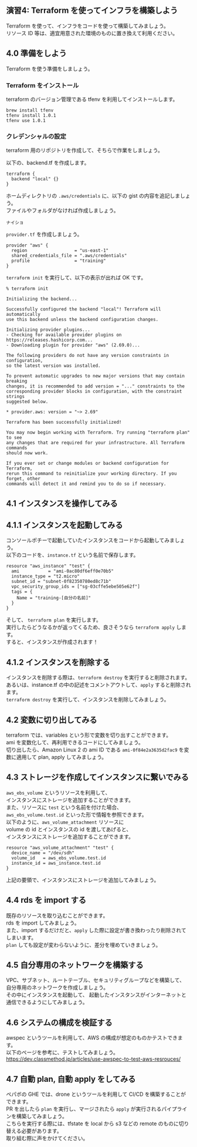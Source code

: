 ## 演習4: Terraform を使ってインフラを構築しよう

Terraform を使って、インフラをコードを使って構築してみましょう。  
リソース ID 等は、適宜用意された環境のものに置き換えて利用ください。  

## 4.0 準備をしよう

Terraform を使う準備をしましょう。  

### Terraform をインストール

terraform のバージョン管理である tfenv を利用してインストールします。  
```
brew install tfenv
tfenv install 1.0.1
tfenv use 1.0.1
```

### クレデンシャルの設定

terraform 用のリポジトリを作成して、そちらで作業をしましょう。  


以下の、backend.tf を作成します。  

```
terraform {
  backend "local" {}
}

```

ホームディレクトリの `.aws/credentials` に、以下の gist の内容を追記しましょう。  
ファイルやフォルダがなければ作成しましょう。 

```
ナイショ
```

`provider.tf` を作成しましょう。

```
provider "aws" {
  region                  = "us-east-1"
  shared_credentials_file = ".aws/credentials"
  profile                 = "training"
}
```

`terraform init` を実行して、以下の表示が出れば OK です。
```
% terraform init

Initializing the backend...

Successfully configured the backend "local"! Terraform will automatically
use this backend unless the backend configuration changes.

Initializing provider plugins...
- Checking for available provider plugins on https://releases.hashicorp.com...
- Downloading plugin for provider "aws" (2.69.0)...

The following providers do not have any version constraints in configuration,
so the latest version was installed.

To prevent automatic upgrades to new major versions that may contain breaking
changes, it is recommended to add version = "..." constraints to the
corresponding provider blocks in configuration, with the constraint strings
suggested below.

* provider.aws: version = "~> 2.69"

Terraform has been successfully initialized!

You may now begin working with Terraform. Try running "terraform plan" to see
any changes that are required for your infrastructure. All Terraform commands
should now work.

If you ever set or change modules or backend configuration for Terraform,
rerun this command to reinitialize your working directory. If you forget, other
commands will detect it and remind you to do so if necessary.
```

## 4.1 インスタンスを操作してみる

## 4.1.1 インスタンスを起動してみる

コンソールポチーで起動していたインスタンスをコードから起動してみましょう。  
以下のコードを、`instance.tf` という名前で保存します。

```
resource "aws_instance" "test" {
  ami           = "ami-0ac80df6eff0e70b5"
  instance_type = "t2.micro"
  subnet_id = "subnet-0f82350780ed8c71b"
  vpc_security_group_ids = ["sg-03cffe5ebe505e62f"]
  tags = {
    Name = "training-[自分の名前]"
  }
}
```

そして、 `terraform plan` を実行します。  
実行したらどうなるかが返ってくるため、良さそうなら `terraform apply` します。  
すると、インスタンスが作成されます！


## 4.1.2 インスタンスを削除する

インスタンスを削除する際は、`terraform destroy` を実行すると削除されます。  
あるいは、instance.tf の中の記述をコメントアウトして、`apply` すると削除されます。  
`terraform destroy` を実行して、インスタンスを削除してみましょう。  

## 4.2 変数に切り出してみる

terraform では、variables という形で変数を切り出すことができます。  
ami を変数化して、再利用できるコードにしてみましょう。  
切り出したら、Amazon Linux 2 の ami ID である `ami-0f84e2a3635d2fac9` を変数に適用して plan, apply してみましょう。  

## 4.3 ストレージを作成してインスタンスに繋いでみる

`aws_ebs_volume` というリソースを利用して、  
インスタンスにストレージを追加することができます。  
また、リソースに `test` という名前を付けた場合、  
`aws_ebs_volume.test.id` といった形で情報を参照できます。  
以下のように、`aws_volume_attachment` リソースに  
volume の id とインスタンスの id を渡してあげると、  
インスタンスにストレージを追加することができます。  

```
resource "aws_volume_attachment" "test" {
  device_name = "/dev/sdh"
  volume_id   = aws_ebs_volume.test.id
  instance_id = aws_instance.test.id
}

```
上記の要領で、インスタンスにストレージを追加してみましょう。  

## 4.4 rds を import する

既存のリソースを取り込むことができます。  
rds を import してみましょう。  
また、import するだけだと、`apply` した際に設定が書き換わったり削除されてしまいます。  
`plan` しても設定が変わらないように、差分を埋めていきましょう。  

## 4.5 自分専用のネットワークを構築する

VPC、サブネット、ルートテーブル、セキュリティグループなどを構築して、  
自分専用のネットワークを作成しましょう。  
その中にインスタンスを起動して、
起動したインスタンスがインターネットと通信できるようにしてみましょう。  

## 4.6 システムの構成を検証する

awspec というツールを利用して、AWS の構成が想定のものかテストできます。  
以下のページを参考に、テストしてみましょう。  
https://dev.classmethod.jp/articles/use-awspec-to-test-aws-resrouces/

## 4.7 自動 plan, 自動 apply をしてみる

ペパボの GHE では、drone というツールを利用して CI/CD を構築することができます。  
PR を出したら `plan` を実行し、マージされたら `apply` が実行されるパイプラインを構築してみましょう。  
こちらを実行する際には、tfstate を local から s3 などの remote のものに切り替える必要があります。  
取り組む際に声をかけてください。  
